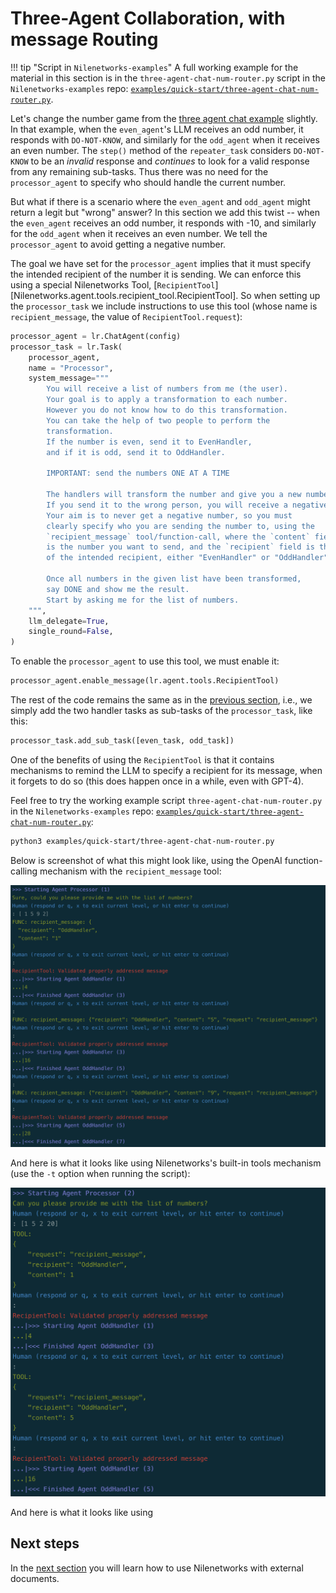 # Three-Agent Collaboration, with message Routing

!!! tip "Script in `Nilenetworks-examples`"
    A full working example for the material in this section is
    in the `three-agent-chat-num-router.py` script in the `Nilenetworks-examples` repo:
    [`examples/quick-start/three-agent-chat-num-router.py`](https://github.com/Nilenetworks/Nilenetworks-examples/tree/main/examples/quick-start/three-agent-chat-num-router.py).

Let's change the number game from the [three agent chat example](three-agent-chat-num.md) slightly.
In that example, when the `even_agent`'s LLM receives an odd number,
it responds with `DO-NOT-KNOW`, and similarly for the `odd_agent` when it
receives an even number. The `step()` method of the `repeater_task`
considers `DO-NOT-KNOW` to be an _invalid_ response and _continues_ to 
look for a valid response from any remaining sub-tasks.
Thus there was no need for the `processor_agent` to specify who should handle
the current number.

But what if there is a scenario where the `even_agent` and `odd_agent`
might return a legit but "wrong" answer?
In this section we add this twist -- when
the `even_agent` receives an odd number, it responds with -10, and similarly
for the `odd_agent` when it receives an even number.
We tell the `processor_agent` to avoid getting a negative number.

The goal we have set for the `processor_agent` implies that it 
must specify the intended recipient of 
the number it is sending. 
We can enforce this using a special Nilenetworks Tool, 
[`RecipientTool`][Nilenetworks.agent.tools.recipient_tool.RecipientTool].
So when setting up the
`processor_task` we include instructions to use this tool
(whose name is `recipient_message`, the value of `RecipientTool.request`):

```py
processor_agent = lr.ChatAgent(config)
processor_task = lr.Task(
    processor_agent,
    name = "Processor",
    system_message="""
        You will receive a list of numbers from me (the user).
        Your goal is to apply a transformation to each number.
        However you do not know how to do this transformation.
        You can take the help of two people to perform the 
        transformation.
        If the number is even, send it to EvenHandler,
        and if it is odd, send it to OddHandler.
        
        IMPORTANT: send the numbers ONE AT A TIME
        
        The handlers will transform the number and give you a new number.        
        If you send it to the wrong person, you will receive a negative value.
        Your aim is to never get a negative number, so you must 
        clearly specify who you are sending the number to, using the
        `recipient_message` tool/function-call, where the `content` field
        is the number you want to send, and the `recipient` field is the name
        of the intended recipient, either "EvenHandler" or "OddHandler".        
        
        Once all numbers in the given list have been transformed, 
        say DONE and show me the result. 
        Start by asking me for the list of numbers.
    """,
    llm_delegate=True,
    single_round=False,
)
```

To enable the `processor_agent` to use this tool, we must enable it:
```py
processor_agent.enable_message(lr.agent.tools.RecipientTool)
```

The rest of the code remains the same as in the [previous section](three-agent-chat-num.md),
i.e., we simply add the two handler tasks
as sub-tasks of the `processor_task`, like this:
```python
processor_task.add_sub_task([even_task, odd_task])
```

One of the benefits of using the `RecipientTool` is that it contains 
mechanisms to remind the LLM to specify a recipient for its message,
when it forgets to do so (this does happen once in a while, even with GPT-4).


Feel free to try the working example script
`three-agent-chat-num-router.py` in the 
`Nilenetworks-examples` repo:
[`examples/quick-start/three-agent-chat-num-router.py`](https://github.com/Nilenetworks/Nilenetworks-examples/tree/main/examples/quick-start/three-agent-chat-num-router.py):

```bash
python3 examples/quick-start/three-agent-chat-num-router.py
```

Below is screenshot of what this might look like, using the OpenAI function-calling 
mechanism with the `recipient_message` tool:

![three-agent-router-func.png](three-agent-router-func.png)

And here is what it looks like using Nilenetworks's built-in tools mechanism (use the `-t` option when running the script):

![three-agent-router.png](three-agent-router.png)

And here is what it looks like using 
## Next steps

In the [next section](chat-agent-docs.md) you will learn
how to use Nilenetworks with external documents.


